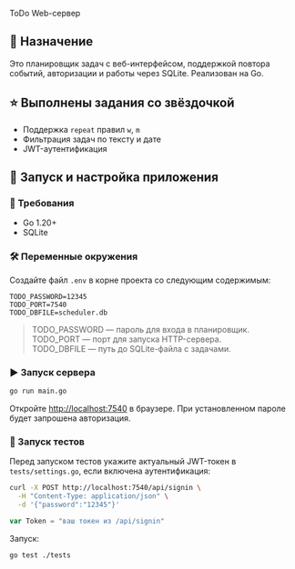 ToDo Web-сервер

## 📌 Назначение
Это планировщик задач с веб-интерфейсом, поддержкой повтора событий, авторизации и работы через SQLite. Реализован на Go.

## ⭐ Выполнены задания со звёздочкой
- Поддержка `repeat` правил `w`, `m`
- Фильтрация задач по тексту и дате
- JWT-аутентификация

## 🚀 Запуск и настройка приложения

### 📆 Требования
- Go 1.20+
- SQLite

### 🛠 Переменные окружения

Создайте файл `.env` в корне проекта со следующим содержимым:

```env
TODO_PASSWORD=12345
TODO_PORT=7540
TODO_DBFILE=scheduler.db
```

> TODO_PASSWORD — пароль для входа в планировщик.  
> TODO_PORT — порт для запуска HTTP-сервера.  
> TODO_DBFILE — путь до SQLite-файла с задачами.

### ▶ Запуск сервера

```bash
go run main.go
```

Откройте [http://localhost:7540](http://localhost:7540) в браузере. При установленном пароле будет запрошена авторизация.

### 🧪 Запуск тестов

Перед запуском тестов укажите актуальный JWT-токен в `tests/settings.go`, если включена аутентификация:
```bash
curl -X POST http://localhost:7540/api/signin \
  -H "Content-Type: application/json" \
  -d '{"password":"12345"}'
```

```go
var Token = "ваш токен из /api/signin"
```

Запуск:

```bash
go test ./tests
```
